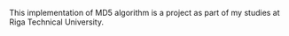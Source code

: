 This implementation of MD5 algorithm is a project as part of my studies at Riga Technical University.

